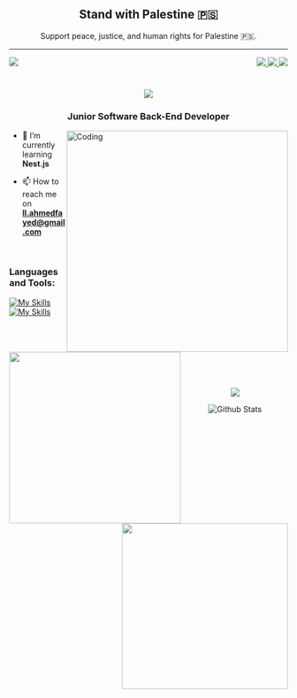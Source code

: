 <!-- Add "Stand with Palestine" message and flag -->
<div align="center">
    <h2>Stand with Palestine 🇵🇸</h2>
    <p>Support peace, justice, and human rights for Palestine  🇵🇸.</p>
</div>

--- 
<div >
    <!-- visitors section -->
    <img align="left" src="https://visitor-badge.laobi.icu/badge?page_id=the-fayed.the-fayed"/>
<!-- connection section -->
    <div align="right">
        <!-- LinkedIn -->
        <a href="https://linkedin.com/in/ahmed-fayeed">
            <img src="https://img.shields.io/badge/-LinkedIn-0e76a8?style=flat-square&logo=Linkedin&logoColor=white"/>
        </a>
        <!-- Instagram -->
        <a href="ahmeed_fayeed">
            <img src="https://img.shields.io/badge/-Instagram-e4405f?style=flat-square&logo=Instagram&logoColor=white"/>
        </a>
        <!-- Discord -->
        <a href="https://discordapp.com/users/ahmedfayeed">
            <img src="https://img.shields.io/badge/-Discord-3b5998?style=flat-square&logo=Discord&logoColor=white">
        </a>
    </div>
</div>

<h1 align="center">
    <a href="https://git.io/typing-svg">
        <img src="https://readme-typing-svg.herokuapp.com/?lines=Hello,There!;+This+is+Ahmed+Fayed...;Nice+to+meet+you!&center=true&size=30">
    </a>
</h1>
<h3 align="center">Junior Software Back-End Developer</h3>
<img align="right" alt="Coding" width="400" src="https://cdn.dribbble.com/users/1162077/screenshots/3848914/programmer.gif">

- 🌱 I’m currently learning **Nest.js**

- 📫 How to reach me on **ll.ahmedfayed@gmail.com**

<br>

<h3 align="left">Languages and Tools:</h3>

[![My Skills](https://skillicons.dev/icons?i=js,typescript,nodejs,expressjs,nestjs,jest,mongodb)](https://skillicons.dev)
[![My Skills](https://skillicons.dev/icons?i=postgresql,redis,docker,git,github,linux,vscode)](https://skillicons.dev)

<br><br><be>

<p align="center">
    <img width=310 align="left" src="https://github-readme-streak-stats.herokuapp.com/?user=the-fayed&theme=react&border=61dafb&hide_border=true"/>
    <img width=300 align="right" src="https://github-readme-stats.vercel.app/api?username=the-fayed&theme=react&hide_border=true&show_icons=true"/>
</p>

<br><br><br>

<p align="center">
        <img align="center" src="https://github-readme-stats.vercel.app/api/top-langs/?username=the-fayed&title_color=61dafb&text_color=ffffff&icon_color=61dafb&bg_color=20232a&langs_count=8&layout=compact&border_color=61dafb&hide_border=true"/>
</p>

<p align="center">
        <img src="https://raw.githubusercontent.com/mayhemantt/mayhemantt/Update/svg/Bottom.svg" alt="Github Stats" />
</p>
